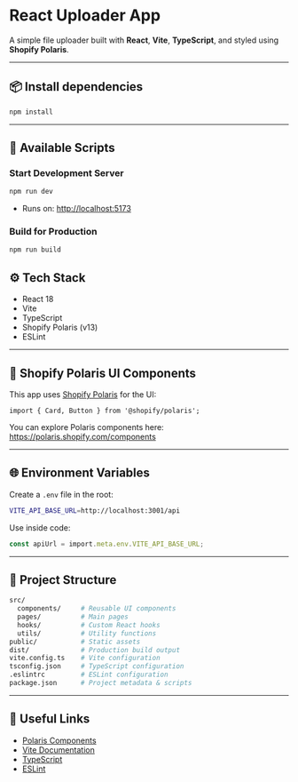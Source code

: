 
# React Uploader App

A simple file uploader built with **React**, **Vite**, **TypeScript**, and styled using **Shopify Polaris**.

---

## 📦 Install dependencies

```bash
npm install
```

---

## 🚀 Available Scripts

### Start Development Server

```bash
npm run dev
```

- Runs on: [http://localhost:5173](http://localhost:5173)

### Build for Production

```bash
npm run build
```

## ⚙ Tech Stack

- React 18
- Vite
- TypeScript
- Shopify Polaris (v13)
- ESLint

---

## 🎨 Shopify Polaris UI Components

This app uses [Shopify Polaris](https://polaris.shopify.com/components) for the UI:

```tsx
import { Card, Button } from '@shopify/polaris';
```

You can explore Polaris components here:  
https://polaris.shopify.com/components

---

## 🌐 Environment Variables

Create a `.env` file in the root:

```bash
VITE_API_BASE_URL=http://localhost:3001/api
```

Use inside code:

```ts
const apiUrl = import.meta.env.VITE_API_BASE_URL;
```

---

## 📂 Project Structure

```bash
src/
  components/     # Reusable UI components
  pages/          # Main pages
  hooks/          # Custom React hooks
  utils/          # Utility functions
public/           # Static assets
dist/             # Production build output
vite.config.ts    # Vite configuration
tsconfig.json     # TypeScript configuration
.eslintrc         # ESLint configuration
package.json      # Project metadata & scripts
```

---

## 🔗 Useful Links

- [Polaris Components](https://polaris.shopify.com/components)
- [Vite Documentation](https://vitejs.dev/)
- [TypeScript](https://www.typescriptlang.org/)
- [ESLint](https://eslint.org/)